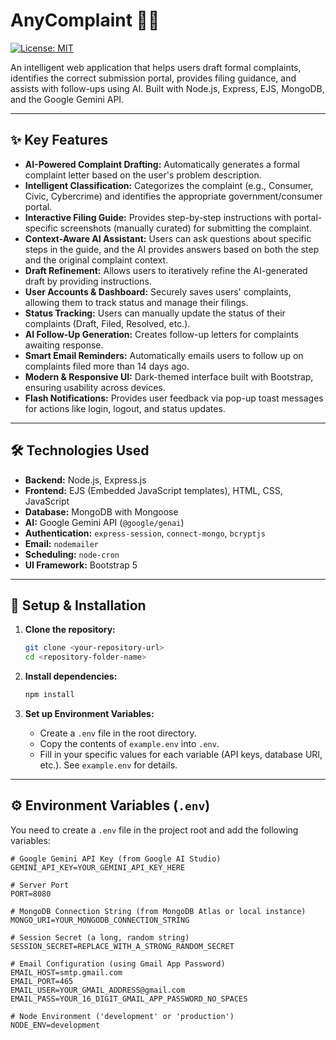 # AnyComplaint 🤖📄

[![License: MIT](https://img.shields.io/badge/License-MIT-yellow.svg)](https://opensource.org/licenses/MIT)

An intelligent web application that helps users draft formal complaints, identifies the correct submission portal, provides filing guidance, and assists with follow-ups using AI. Built with Node.js, Express, EJS, MongoDB, and the Google Gemini API.



---
## ✨ Key Features

* **AI-Powered Complaint Drafting:** Automatically generates a formal complaint letter based on the user's problem description.
* **Intelligent Classification:** Categorizes the complaint (e.g., Consumer, Civic, Cybercrime) and identifies the appropriate government/consumer portal.
* **Interactive Filing Guide:** Provides step-by-step instructions with portal-specific screenshots (manually curated) for submitting the complaint.
* **Context-Aware AI Assistant:** Users can ask questions about specific steps in the guide, and the AI provides answers based on both the step and the original complaint context.
* **Draft Refinement:** Allows users to iteratively refine the AI-generated draft by providing instructions.
* **User Accounts & Dashboard:** Securely saves users' complaints, allowing them to track status and manage their filings.
* **Status Tracking:** Users can manually update the status of their complaints (Draft, Filed, Resolved, etc.).
* **AI Follow-Up Generation:** Creates follow-up letters for complaints awaiting response.
* **Smart Email Reminders:** Automatically emails users to follow up on complaints filed more than 14 days ago.
* **Modern & Responsive UI:** Dark-themed interface built with Bootstrap, ensuring usability across devices.
* **Flash Notifications:** Provides user feedback via pop-up toast messages for actions like login, logout, and status updates.

---
## 🛠️ Technologies Used

* **Backend:** Node.js, Express.js
* **Frontend:** EJS (Embedded JavaScript templates), HTML, CSS, JavaScript
* **Database:** MongoDB with Mongoose
* **AI:** Google Gemini API (`@google/genai`)
* **Authentication:** `express-session`, `connect-mongo`, `bcryptjs`
* **Email:** `nodemailer`
* **Scheduling:** `node-cron`
* **UI Framework:** Bootstrap 5

---
## 🚀 Setup & Installation

1.  **Clone the repository:**
    ```bash
    git clone <your-repository-url>
    cd <repository-folder-name>
    ```

2.  **Install dependencies:**
    ```bash
    npm install
    ```

3.  **Set up Environment Variables:**
    * Create a `.env` file in the root directory.
    * Copy the contents of `example.env` into `.env`.
    * Fill in your specific values for each variable (API keys, database URI, etc.). See `example.env` for details.


---
## ⚙️ Environment Variables (`.env`)

You need to create a `.env` file in the project root and add the following variables:

```env
# Google Gemini API Key (from Google AI Studio)
GEMINI_API_KEY=YOUR_GEMINI_API_KEY_HERE

# Server Port
PORT=8080

# MongoDB Connection String (from MongoDB Atlas or local instance)
MONGO_URI=YOUR_MONGODB_CONNECTION_STRING

# Session Secret (a long, random string)
SESSION_SECRET=REPLACE_WITH_A_STRONG_RANDOM_SECRET

# Email Configuration (using Gmail App Password)
EMAIL_HOST=smtp.gmail.com
EMAIL_PORT=465
EMAIL_USER=YOUR_GMAIL_ADDRESS@gmail.com
EMAIL_PASS=YOUR_16_DIGIT_GMAIL_APP_PASSWORD_NO_SPACES

# Node Environment ('development' or 'production')
NODE_ENV=development